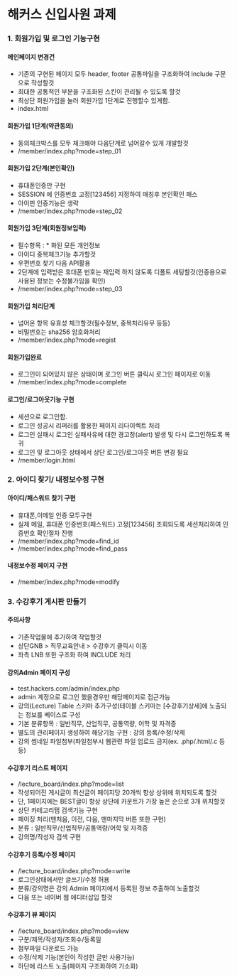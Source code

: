 # 해커스 신입사원 과제

### 1. 회원가입 및 로그인 기능구현

#### 메인페이지 변경건

- 기존의 구현된 페이지 모두 header, footer 공통파일을 구조화하여 include 구문으로 작성할것
- 최대한 공통적인 부분을 구조화된 스킨이 관리될 수 있도록 할것
- 최상단 회원가입을 눌러 회원가입 1단계로 진행할수 있게함.
- index.html

#### 회원가입 1단계(약관동의)

- 동의체크박스를 모두 체크해야 다음단계로 넘어갈수 있게 개발할것
- /member/index.php?mode=step_01

#### 회원가입 2단계(본인확인)

- 휴대폰인증만 구현
- SESSION 에 인증번호 고정[123456] 지정하여 매칭후 본인확인 패스
- 아이핀 인증기능은 생략
- /member/index.php?mode=step_02

#### 회원가입 3단계(회원정보입력)

- 필수항목 : * 화된 모든 개인정보
- 아이디  중복체크기능 추가할것
- 우편번호 찾기 다음 API활용
- 2단계에 입력받은 휴대폰 번호는 재입력 하지 않도록 디폴트 세팅할것(인증용으로 사용된 정보는 수정불가임을 확인)
- /member/index.php?mode=step_03

#### 회원가입 처리단계

- 넘어온 항목 유효성 체크할것(필수정보, 중복처리유무 등등)
- 비밀번호는 sha256 암호화처리
- /member/index.php?mode=regist

#### 회원가입완료

- 로그인이 되어있지 않은 상태이며 로그인 버튼 클릭시 로그인 페이지로 이동
- /member/index.php?mode=complete

#### 로그인/로그아웃기능 구현

- 세션으로 로그인함.
- 로그인 성공시 리퍼러를 활용한 페이지 리다이렉트 처리
- 로그인 실패시 로그인 실패사유에 대한 경고창(alert) 발생 및 다시 로그인하도록 복귀
- 로그인 및 로그아웃 상태에서 상단 로그인/로그아웃 버튼 변경 필요
- /member/login.html


### 2. 아이디 찾기/ 내정보수정 구현

#### 아이디/패스워드 찾기 구현

- 휴대폰,이메일 인증 모두구현
- 실제 메일, 휴대폰 인증번호(패스워드) 고정[123456] 조회되도록 세션처리하여 인증번호 확인절차 진행
- /member/index.php?mode=find_id
- /member/index.php?mode=find_pass

#### 내정보수정 페이지 구현

- /member/index.php?mode=modify

### 3. 수강후기 게시판 만들기

#### 주의사항

- 기존작업물에 추가하여 작업할것
- 상단GNB > 직무교육안내 > 수강후기 클릭시 이동
- 좌측 LNB 또한 구조화 하여 INCLUDE 처리

#### 강의Admin 페이지 구성

- test.hackers.com/admin/index.php
- admin 계정으로 로그인 했을경우만 해당페이지로 접근가능
- 강의(Lecture) Table 스키마 추가구성(테이블 스키마는 [수강후기상세]에 노출되는 정보를 베이스로 구성
- 기본 분류항목 : 일반직무, 산업직무, 공통역량, 어학 및 자격증
- 별도의 관리페이지 생성하여 해당기능 구현 : 강의 등록/수정/삭제 
- 강의 썸네일 파일첨부(파일첨부시 웹관련 파일 업로드 금지(ex. .php/.html/.c 등등)

#### 수강후기 리스트 페이지

- /lecture_board/index.php?mode=list
- 작성되어진 게시글이 최신글이 페이지당 20개씩 항상 상위에 위치되도록 할것
- 단, 1페이지에는 BEST글이 항상 상단에 카운트가 가장 높은 순으로 3개 위치할것
- 상단 카테고리탭 검색기능 구현
- 페이징 처리(맨처음, 이전, 다음, 맨마지막 버튼 또한 구현)
- 분류 : 일반직무/산업직무/공통역량/어학 및 자격증
- 강의명/작성자 검색 구현

#### 수강후기 등록/수정 페이지

- /lecture_board/index.php?mode=write
- 로그인상태에서만 글쓰기/수정 허용
- 분류/강의명은 강의 Admin 페이지에서 등록된 정보 추출하여 노출할것
- 다음 또는 네이버 웹 에디터삽입 할것

#### 수강후기 뷰 페이지

- /lecture_board/index.php?mode=view
- 구분/제목/작성자/조회수/등록일
- 첨부파일 다운로드 가능
- 수정/삭제 기능(본인이 작성한 글만 사용가능)
- 하단에 리스트 노출(페이지 구조화하여 가소화)
